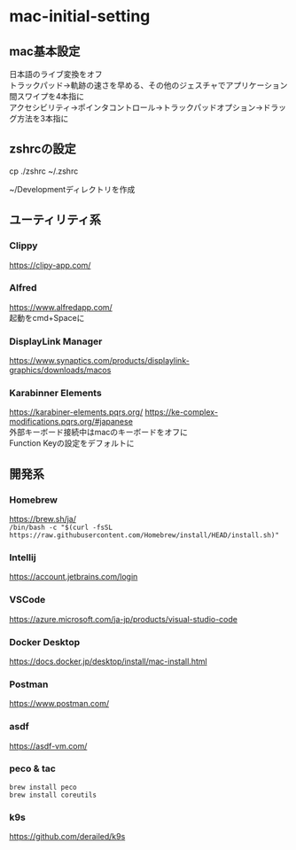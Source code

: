 # mac-initial-setting

## mac基本設定
日本語のライブ変換をオフ  
トラックパッド→軌跡の速さを早める、その他のジェスチャでアプリケーション間スワイプを4本指に  
アクセシビリティ→ポインタコントロール→トラックパッドオプション→ドラッグ方法を3本指に  

## zshrcの設定
cp ./zshrc ~/.zshrc  
  
~/Developmentディレクトリを作成

## ユーティリティ系

### Clippy
https://clipy-app.com/

### Alfred
https://www.alfredapp.com/  
起動をcmd+Spaceに

### DisplayLink Manager
https://www.synaptics.com/products/displaylink-graphics/downloads/macos

### Karabinner Elements
https://karabiner-elements.pqrs.org/
https://ke-complex-modifications.pqrs.org/#japanese  
外部キーボード接続中はmacのキーボードをオフに  
Function Keyの設定をデフォルトに
  
## 開発系

### Homebrew
https://brew.sh/ja/  
```/bin/bash -c "$(curl -fsSL https://raw.githubusercontent.com/Homebrew/install/HEAD/install.sh)"```

### Intellij
https://account.jetbrains.com/login

### VSCode
https://azure.microsoft.com/ja-jp/products/visual-studio-code

### Docker Desktop
https://docs.docker.jp/desktop/install/mac-install.html

### Postman
https://www.postman.com/

### asdf
https://asdf-vm.com/

### peco & tac
```shell
brew install peco
brew install coreutils
```

### k9s
https://github.com/derailed/k9s